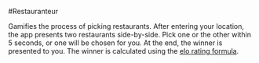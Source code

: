 #Restauranteur

Gamifies the process of picking restaurants. After entering your location, the app presents two restaurants side-by-side. Pick one or the other within 5 seconds, or one will be chosen for you. At the end, the winner is presented to you. The winner is calculated using the [elo rating formula](https://en.wikipedia.org/wiki/Elo_rating_system).
